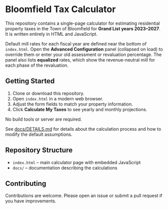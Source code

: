 # Bloomfield Tax Calculator

This repository contains a single-page calculator for estimating residential property taxes in the Town of Bloomfield for **Grand List years&nbsp;2023&ndash;2027**. It is written entirely in HTML and JavaScript.

Default mill rates for each fiscal year are defined near the bottom of `index.html`. Open the **Advanced Configuration** panel (collapsed on load) to override them or enter your old assessment or revaluation percentage. The panel also lists **equalized** rates, which show the revenue-neutral mill for each phase of the revaluation.

## Getting Started

1. Clone or download this repository.
2. Open `index.html` in a modern web browser.
3. Adjust the form fields to match your property information.
4. Click **Calculate My Taxes** to see yearly and monthly projections.

No build tools or server are required.

See [docs/DETAILS.md](docs/DETAILS.md) for details about the calculation process and how to modify the default assumptions.

## Repository Structure

- `index.html` &ndash; main calculator page with embedded JavaScript
- `docs/` &ndash; documentation describing the calculations

## Contributing

Contributions are welcome. Please open an issue or submit a pull request if you have improvements.
